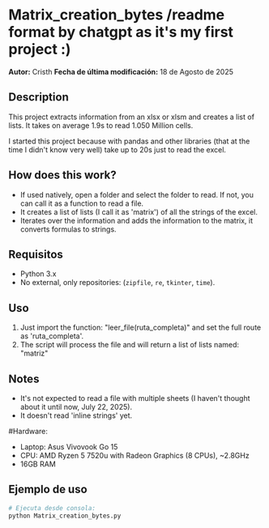 # Matrix_creation_bytes /readme format by chatgpt as it's my first project :)

**Autor:** Cristh
**Fecha de última modificación:** 18 de Agosto de 2025

## Description

This project extracts information from an xlsx or xlsm and creates a list of lists.
It takes on average 1.9s to read 1.050 Million cells.

I started this project because with pandas and other libraries (that at the time I didn't know very well) take up to 20s just to read the excel.



## How does this work?
- If used natively, open a folder and select the folder to read. If not, you can call it as a  function to read a file.
- It creates a list of lists (I call it as 'matrix') of all the strings of the excel.
- Iterates over the information and adds the information to the matrix, it converts formulas to strings.


## Requisitos

- Python 3.x
- No external, only repositories: (`zipfile`, `re`, `tkinter`, `time`).

## Uso
1. Just import the function: "leer_file(ruta_completa)" and set the full route as 'ruta_completa'.
2. The script will process the file and will return a list of lists named: "matriz"

## Notes
- It's not expected to read a file with multiple sheets (I haven't thought about it until now, July 22, 2025).
- It doesn't read 'inline strings' yet.

#Hardware:
- Laptop: Asus Vivovook Go 15
- CPU: AMD Ryzen 5 7520u with Radeon Graphics (8 CPUs), ~2.8GHz
- 16GB RAM

## Ejemplo de uso
```python
# Ejecuta desde consola:
python Matrix_creation_bytes.py


